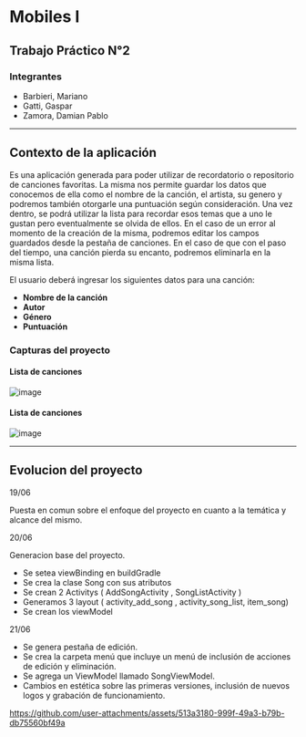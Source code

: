 # **Mobiles I**
 
## **Trabajo Práctico N°2** 

### **Integrantes**
- Barbieri, Mariano  
- Gatti, Gaspar 
- Zamora, Damian Pablo

---

## **Contexto de la aplicación**

Es una aplicación generada para poder utilizar de recordatorio o repositorio de canciones favoritas.
La misma nos permite guardar los datos que conocemos de ella como el nombre de la canción, el artista, su genero y podremos también
otorgarle una puntuación según consideración.
Una vez dentro, se podrá utilizar la lista para recordar esos temas que a uno le gustan pero eventualmente se olvida de ellos.
En el caso de un error al momento de la creación de la misma, podremos editar los campos guardados desde la pestaña de canciones.
En el caso de que con el paso del tiempo, una canción pierda su encanto, podremos eliminarla en la misma lista.

El usuario deberá ingresar los siguientes datos para una canción:
- **Nombre de la canción**
- **Autor**
- **Género**
- **Puntuación**

### **Capturas del proyecto**

#### **Lista de canciones**

![image](https://github.com/user-attachments/assets/efcb1256-5faa-455d-97bb-b2a9656418a4)

#### **Lista de canciones**

![image](https://github.com/user-attachments/assets/ae2d4523-120c-49cf-bdf7-cfab3b87140f)

---

## **Evolucion del proyecto**

19/06

Puesta en comun sobre el enfoque del proyecto en cuanto a la temática y alcance del mismo. 

20/06

Generacion base del proyecto.
- Se setea viewBinding en buildGradle
- Se crea la clase Song con sus atributos
- Se crean 2 Activitys ( AddSongActivity , SongListActivity ) 
- Generamos 3 layout ( activity_add_song , activity_song_list, item_song)
- Se crean los viewModel

21/06

- Se genera pestaña de edición.
- Se crea la carpeta menú que incluye un menú de inclusión de acciones de edición y eliminación.
- Se agrega un ViewModel llamado SongViewModel.
- Cambios en estética sobre las primeras versiones, inclusión de nuevos logos y grabación de funcionamiento.

https://github.com/user-attachments/assets/513a3180-999f-49a3-b79b-db75560bf49a


